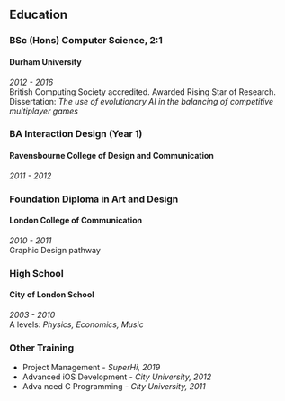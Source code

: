 ## Education

### BSc (Hons) Computer Science, 2:1
#### Durham University  

_2012 - 2016_  
British Computing Society accredited. Awarded Rising Star of Research.  
Dissertation: _The use of evolutionary AI in the balancing of competitive multiplayer games_  

### BA Interaction Design (Year 1)
#### Ravensbourne College of Design and Communication  

_2011 - 2012_  

### Foundation Diploma in Art and Design
#### London College of Communication  

_2010 - 2011_  
Graphic Design pathway   

### High School
#### City of London School  

_2003 - 2010_  
A levels: _Physics, Economics, Music_  

### Other Training
- Project Management _- SuperHi, 2019_
- Advanced iOS Development _- City University, 2012_
- Adva nced C Programming _- City University, 2011_